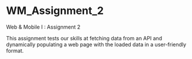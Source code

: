 # WM_Assignment_2
Web &amp; Mobile I : Assignment 2

This assignment tests our skills at fetching data from an API and dynamically populating a web page with the loaded data in a user-friendly format. 
